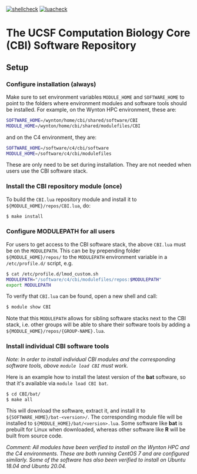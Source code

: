 [![shellcheck](https://github.com/HenrikBengtsson/CBI-software/actions/workflows/shellcheck.yml/badge.svg)](https://github.com/HenrikBengtsson/CBI-software/actions/workflows/shellcheck.yml)
[![luacheck](https://github.com/HenrikBengtsson/CBI-software/actions/workflows/luacheck.yml/badge.svg)](https://github.com/HenrikBengtsson/CBI-software/actions/workflows/luacheck.yml)

# The UCSF Computation Biology Core (CBI) Software Repository

## Setup

### Configure installation (always)

Make sure to set environment variables `MODULE_HOME` and `SOFTWARE_HOME` to point to the folders where environment modules and software tools should be installed. For example, on the Wynton HPC environment, these are:

```sh
SOFTWARE_HOME=/wynton/home/cbi/shared/software/CBI
MODULE_HOME=/wynton/home/cbi/shared/modulefiles/CBI
```

and on the C4 environment, they are:

```sh
SOFTWARE_HOME=/software/c4/cbi/software
MODULE_HOME=/software/c4/cbi/modulefiles
```

These are only need to be set during installation. They are not needed when users use the CBI software stack.


### Install the CBI repository module (once)

To build the `CBI.lua` repository module and install it to `${MODULE_HOME}/repos/CBI.lua`, do:

```sh
$ make install
```

### Configure MODULEPATH for all users

For users to get access to the CBI software stack, the above `CBI.lua` must be on the `MODULEPATH`. This can be by prepending folder `${MODULE_HOME}/repos/` to the `MODULEPATH` environment variable in a `/etc/profile.d/` script, e.g.


```sh
$ cat /etc/profile.d/lmod_custom.sh
MODULEPATH="/software/c4/cbi/modulefiles/repos:$MODULEPATH"
export MODULEPATH
```

To verify that `CBI.lua` can be found, open a new shell and call:

```sh
$ module show CBI
```

Note that this `MODULEPATH` allows for sibling software stacks next to the CBI stack, i.e. other groups will be able to share their software tools by adding a `${MODULE_HOME}/repos/{GROUP-NAME}.lua`.


### Install individual CBI software tools

_Note: In order to install individual CBI modules and the corresponding software tools, above `module load CBI` must work._

Here is an example how to install the latest version of the **bat** software, so that it's available via `module load CBI bat`.

```sh
$ cd CBI/bat/
$ make all
```

This will download the software, extract it, and install it to `${SOFTWARE_HOME}/bat-<version>/`. The corresponding module file will be installed to `${MODULE_HOME}/bat/<version>.lua`.  Some software like **bat** is prebuilt for Linux when downloaded, whereas other software like **R** will be built from source code.

_Comment: All modules have been verified to install on the Wynton HPC and the C4 environments.  These are both running CentOS 7 and are configured similarly.  Some of the software has also been verified to install on Ubuntu 18.04 and Ubuntu 20.04._
